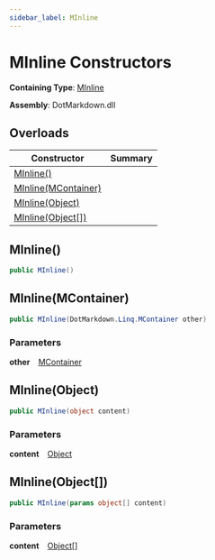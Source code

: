 ```yaml
---
sidebar_label: MInline
---
```


# MInline Constructors

**Containing Type**: [MInline](../index.md)

**Assembly**: DotMarkdown\.dll

## Overloads

| Constructor | Summary |
| ----------- | ------- |
| [MInline()](#DotMarkdown_Linq_MInline__ctor) | |
| [MInline(MContainer)](#DotMarkdown_Linq_MInline__ctor_DotMarkdown_Linq_MContainer_) | |
| [MInline(Object)](#DotMarkdown_Linq_MInline__ctor_System_Object_) | |
| [MInline(Object\[\])](#DotMarkdown_Linq_MInline__ctor_System_Object___) | |

## MInline\(\) <a id="DotMarkdown_Linq_MInline__ctor"></a>

```csharp
public MInline()
```

## MInline\(MContainer\) <a id="DotMarkdown_Linq_MInline__ctor_DotMarkdown_Linq_MContainer_"></a>

```csharp
public MInline(DotMarkdown.Linq.MContainer other)
```

### Parameters

**other** &ensp; [MContainer](../../MContainer/index.md)

## MInline\(Object\) <a id="DotMarkdown_Linq_MInline__ctor_System_Object_"></a>

```csharp
public MInline(object content)
```

### Parameters

**content** &ensp; [Object](https://docs.microsoft.com/en-us/dotnet/api/system.object)

## MInline\(Object\[\]\) <a id="DotMarkdown_Linq_MInline__ctor_System_Object___"></a>

```csharp
public MInline(params object[] content)
```

### Parameters

**content** &ensp; [Object](https://docs.microsoft.com/en-us/dotnet/api/system.object)\[\]
